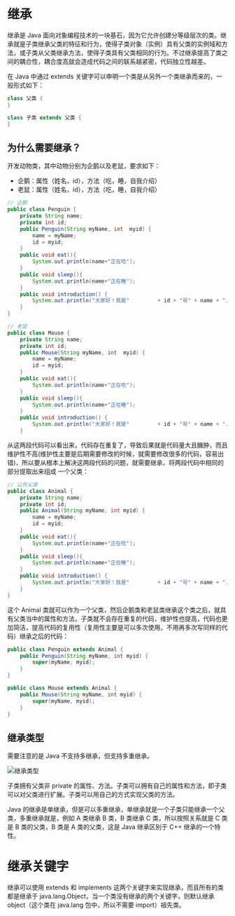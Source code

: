 # 继承

继承是 Java 面向对象编程技术的一块基石，因为它允许创建分等级层次的类。继承就是子类继承父类的特征和行为，使得子类对象（实例）具有父类的实例域和方法，或子类从父类继承方法，使得子类具有父类相同的行为。不过继承提高了类之间的耦合性，耦合度高就会造成代码之间的联系越紧密，代码独立性越差。

在 Java 中通过 extends 关键字可以申明一个类是从另外一个类继承而来的，一般形式如下：

```java
class 父类 {
}

class 子类 extends 父类 {
}
```

## 为什么需要继承？

开发动物类，其中动物分别为企鹅以及老鼠，要求如下：

- 企鹅：属性（姓名，id），方法（吃，睡，自我介绍）
- 老鼠：属性（姓名，id），方法（吃，睡，自我介绍）

```java
// 企鹅
public class Penguin {
    private String name;
    private int id;
    public Penguin(String myName, int  myid) {
        name = myName;
        id = myid;
    }
    public void eat(){
        System.out.println(name+"正在吃");
    }
    public void sleep(){
        System.out.println(name+"正在睡");
    }
    public void introduction() {
        System.out.println("大家好！我是"         + id + "号" + name + ".");
    }
}

// 老鼠
public class Mouse {
    private String name;
    private int id;
    public Mouse(String myName, int  myid) {
        name = myName;
        id = myid;
    }
    public void eat(){
        System.out.println(name+"正在吃");
    }
    public void sleep(){
        System.out.println(name+"正在睡");
    }
    public void introduction() {
        System.out.println("大家好！我是"         + id + "号" + name + ".");
    }
```

从这两段代码可以看出来，代码存在重复了，导致后果就是代码量大且臃肿，而且维护性不高(维护性主要是后期需要修改的时候，就需要修改很多的代码，容易出错)，所以要从根本上解决这两段代码的问题，就需要继承，将两段代码中相同的部分提取出来组成 一个父类：

```java
// 公共父类
public class Animal {
    private String name;
    private int id;
    public Animal(String myName, int myid) {
        name = myName;
        id = myid;
    }
    public void eat(){
        System.out.println(name+"正在吃");
    }
    public void sleep(){
        System.out.println(name+"正在睡");
    }
    public void introduction() {
        System.out.println("大家好！我是"         + id + "号" + name + ".");
    }
}
```

这个 Animal 类就可以作为一个父类，然后企鹅类和老鼠类继承这个类之后，就具有父类当中的属性和方法，子类就不会存在重复的代码，维护性也提高，代码也更加简洁，提高代码的复用性（复用性主要是可以多次使用，不用再多次写同样的代码）继承之后的代码：

```java
public class Penguin extends Animal {
    public Penguin(String myName, int myid) {
        super(myName, myid);
    }
}

public class Mouse extends Animal {
    public Mouse(String myName, int myid) {
        super(myName, myid);
    }
}
```

## 继承类型

需要注意的是 Java 不支持多继承，但支持多重继承。

![继承类型](https://s2.ax1x.com/2020/02/06/1clKJ0.md.png)

子类拥有父类非 private 的属性、方法。子类可以拥有自己的属性和方法，即子类可以对父类进行扩展。子类可以用自己的方式实现父类的方法。

Java 的继承是单继承，但是可以多重继承，单继承就是一个子类只能继承一个父类，多重继承就是，例如 A 类继承 B 类，B 类继承 C 类，所以按照关系就是 C 类是 B 类的父类，B 类是 A 类的父类，这是 Java 继承区别于 C++ 继承的一个特性。

# 继承关键字

继承可以使用 extends 和 implements 这两个关键字来实现继承，而且所有的类都是继承于 java.lang.Object，当一个类没有继承的两个关键字，则默认继承 object（这个类在 java.lang 包中，所以不需要 import）祖先类。
